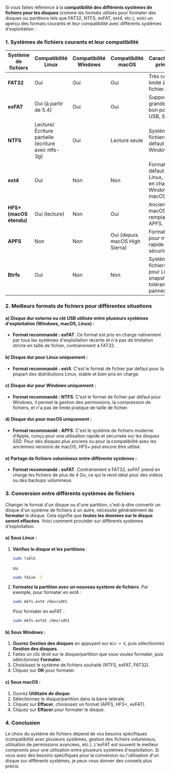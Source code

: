 Si vous faites référence à la **compatibilité des différents systèmes de fichiers pour les disques** (comme les formats utilisés pour formater des disques ou partitions tels que FAT32, NTFS, exFAT, ext4, etc.), voici un aperçu des formats courants et leur compatibilité avec différents systèmes d'exploitation :

### 1. **Systèmes de fichiers courants et leur compatibilité**

| **Système de fichiers** | **Compatibilité Linux** | **Compatibilité Windows** | **Compatibilité macOS** | **Caractéristiques principales** |
|-------------------------|-------------------------|---------------------------|-------------------------|----------------------------------|
| **FAT32**               | Oui                     | Oui                       | Oui                     | Très compatible, limité à 4 Go par fichier. |
| **exFAT**               | Oui (à partir de 5.4)   | Oui                       | Oui                     | Supporte de plus grands fichiers, bon pour clé USB, SD. |
| **NTFS**                | Lecture/Écriture partielle (écriture avec ntfs-3g) | Oui                       | Lecture seule            | Système de fichiers par défaut pour Windows. |
| **ext4**                | Oui                     | Non                       | Non                     | Format par défaut pour Linux, non pris en charge par Windows et macOS. |
| **HFS+ (macOS étendu)** | Oui (lecture)           | Non                       | Oui                     | Ancien format de macOS, remplacé par APFS. |
| **APFS**                | Non                     | Non                       | Oui (depuis macOS High Sierra) | Format moderne pour macOS, rapide et sécurisé. |
| **Btrfs**               | Oui                     | Non                       | Non                     | Système de fichiers avancé pour Linux, snapshots, haute tolérance aux pannes. |

### 2. **Meilleurs formats de fichiers pour différentes situations**

#### a) **Disque dur externe ou clé USB utilisée entre plusieurs systèmes d'exploitation (Windows, macOS, Linux)** :
- **Format recommandé : exFAT**. Ce format est pris en charge nativement par tous les systèmes d'exploitation récents et n'a pas de limitation stricte en taille de fichier, contrairement à FAT32.

#### b) **Disque dur pour Linux uniquement** :
- **Format recommandé : ext4**. C'est le format de fichier par défaut pour la plupart des distributions Linux, stable et bien pris en charge.

#### c) **Disque dur pour Windows uniquement** :
- **Format recommandé : NTFS**. C'est le format de fichier par défaut pour Windows, il permet la gestion des permissions, la compression de fichiers, et n'a pas de limite pratique de taille de fichier.

#### d) **Disque dur pour macOS uniquement** :
- **Format recommandé : APFS**. C'est le système de fichiers moderne d'Apple, conçu pour une utilisation rapide et sécurisée sur les disques SSD. Pour des disques plus anciens ou pour la compatibilité avec les anciennes versions de macOS, HFS+ peut encore être utilisé.

#### e) **Partage de fichiers volumineux entre différents systèmes** :
- **Format recommandé : exFAT**. Contrairement à FAT32, exFAT prend en charge les fichiers de plus de 4 Go, ce qui le rend idéal pour des vidéos ou des backups volumineux.

### 3. **Conversion entre différents systèmes de fichiers**

Changer le format d'un disque ou d'une partition, c'est-à-dire convertir un disque d'un système de fichiers à un autre, nécessite généralement de **formater** le disque. Cela signifie que **toutes les données sur le disque seront effacées**. Voici comment procéder sur différents systèmes d'exploitation.

#### a) **Sous Linux** :
1. **Vérifiez le disque et les partitions** :
   ```bash
   sudo lsblk
   ```
   ou
   ```bash
   sudo fdisk -l
   ```

2. **Formatez la partition avec un nouveau système de fichiers**. Par exemple, pour formater en ext4 :
   ```bash
   sudo mkfs.ext4 /dev/sdX1
   ```
   Pour formater en exFAT :
   ```bash
   sudo mkfs.exfat /dev/sdX1
   ```

#### b) **Sous Windows** :
1. **Ouvrez Gestion des disques** en appuyant sur `Win + X`, puis sélectionnez **Gestion des disques**.
2. Faites un clic droit sur le disque/partition que vous voulez formater, puis sélectionnez **Formater**.
3. Choisissez le système de fichiers souhaité (NTFS, exFAT, FAT32).
4. Cliquez sur **OK** pour formater.

#### c) **Sous macOS** :
1. Ouvrez **Utilitaire de disque**.
2. Sélectionnez le disque/partition dans la barre latérale.
3. Cliquez sur **Effacer**, choisissez un format (APFS, HFS+, exFAT).
4. Cliquez sur **Effacer** pour formater le disque.

### 4. **Conclusion**

Le choix du système de fichiers dépend de vos besoins spécifiques (compatibilité avec plusieurs systèmes, gestion des fichiers volumineux, utilisation de permissions avancées, etc.). L'exFAT est souvent le meilleur compromis pour une utilisation entre plusieurs systèmes d'exploitation. Si vous avez des besoins spécifiques pour la conversion ou l'utilisation d'un disque sur différents systèmes, je peux vous donner des conseils plus précis.
